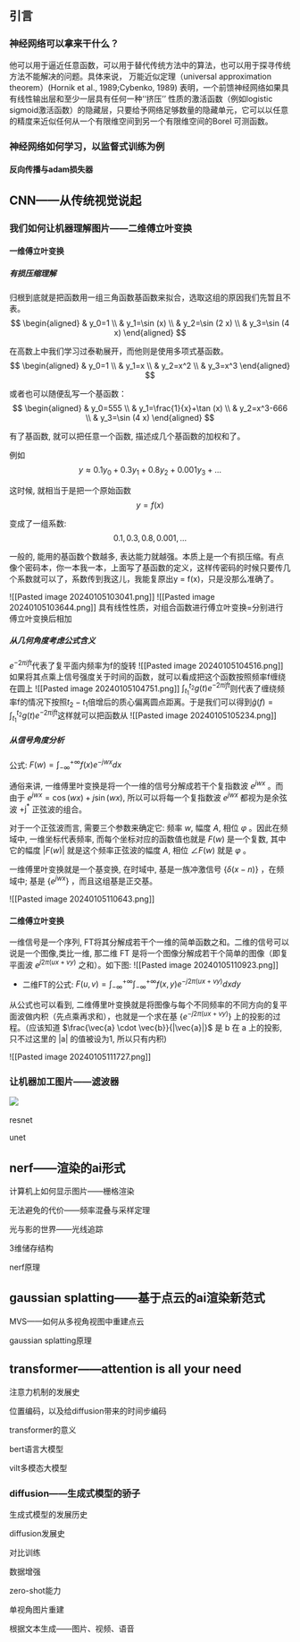 ## **引言**

### **神经网络可以拿来干什么？**

他可以用于逼近任意函数，可以用于替代传统方法中的算法，也可以用于探寻传统方法不能解决的问题。具体来说， 万能近似定理（universal approximation theorem）(Hornik et al., 1989;Cybenko, 1989) 表明，一个前馈神经网络如果具有线性输出层和至少一层具有任何一种‘‘挤压’’ 性质的激活函数（例如logistic sigmoid激活函数）的隐藏层，只要给予网络足够数量的隐藏单元，它可以以任意的精度来近似任何从一个有限维空间到另一个有限维空间的Borel 可测函数。

### **神经网络如何学习，以监督式训练为例**

#### **反向传播与adam损失器**

## **CNN——从传统视觉说起**

### 我们如何让机器理解图片——二维傅立叶变换
#### 一维傅立叶变换
##### 有损压缩理解

归根到底就是把函数用一组三角函数基函数来拟合，选取这组的原因我们先暂且不表。
$$
\begin{aligned}
& y_0=1 \\
& y_1=\sin (x) \\
& y_2=\sin (2 x) \\
& y_3=\sin (4 x)
\end{aligned}
$$


在高数上中我们学习过泰勒展开，而他则是使用多项式基函数。
$$
\begin{aligned}
& y_0=1 \\
& y_1=x \\
& y_2=x^2 \\
& y_3=x^3
\end{aligned}
$$


或者也可以随便乱写一个基函数：
$$
\begin{aligned}
& y_0=555 \\
& y_1=\frac{1}{x}+\tan (x) \\
& y_2=x^3-666 \\
& y_3=\sin (4 x)
\end{aligned}
$$

有了基函数, 就可以把任意一个函数, 描述成几个基函数的加权和了。

例如
$$
y \approx 0.1 y_0+0.3 y_1+0.8 y_2+0.001 y_3+\ldots
$$

这时候, 就相当于是把一个原始函数
$$
y=f(x)
$$

变成了一组系数:
$$
0.1,0.3,0.8,0.001, \ldots
$$

一般的, 能用的基函数个数越多, 表达能力就越强。本质上是一个有损压缩。有点像个密码本，你一本我一本，上面写了基函数的定义，这样传密码的时候只要传几个系数就可以了，系数传到我这儿，我能复原出y = f(x)，只是没那么准确了。

![[Pasted image 20240105103041.png]]
![[Pasted image 20240105103644.png]]
具有线性性质，对组合函数进行傅立叶变换=分别进行傅立叶变换后相加


##### 从几何角度考虑公式含义

$e^{-2\pi ift}$代表了复平面内频率为f的旋转
![[Pasted image 20240105104516.png]]
如果将其点乘上信号强度关于时间的函数，就可以看成把这个函数按照频率f缠绕在圆上
![[Pasted image 20240105104751.png]]
$\int_{t_1}^{t_2}g(t)e^{-2\pi ift}$则代表了缠绕频率f的情况下按照$t_2-t_1$倍增后的质心偏离圆点距离。于是我们可以得到$\hat g(f)=\int_{t_1}^{t_2}g(t)e^{-2\pi ift}$这样就可以把函数从
![[Pasted image 20240105105234.png]]
##### 从信号角度分析
公式: $F(w)=\int_{-\infty}^{+\infty} f(x) e^{-j w x} d x$

通俗来讲, 一维傅里叶变换是将一个一维的信号分解成若干个复指数波 $e^{j w x}$ 。而由于 $e^{j w x}=\cos (w x)+j \sin (w x)$, 所以可以将每一个复指数波 $e^{j w x}$ 都视为是余弦波 $+\mathrm{j}^*$ 正弦波的组合。

对于一个正弦波而言, 需要三个参数来确定它: 频率 $w$, 幅度 $A$, 相位 $\varphi$ 。因此在频域中, 一维坐标代表频率, 而每个坐标对应的函数值也就是 $F(w)$ 是一个复数, 其中它的幅度 $|F(w)|$ 就是这个频率正弦波的幅度 $A$, 相位 $\angle F(w)$ 就是 $\varphi$ 。

一维傅里叶变换就是一个基变换, 在时域中, 基是一族冲激信号 $\{\delta(x-n)\}$ ，在频域中; 基是 $\left\{e^{j w x}\right\}$ ，而且这组基是正交基。

![[Pasted image 20240105110643.png]]
#### 二维傅立叶变换
一维信号是一个序列, FT将其分解成若干个一维的简单函数之和。二维的信号可以说是一个图像,类比一维, 那二维 $\mathrm{FT}$ 是将一个图像分解成若干个简单的图像（即复平面波 $e^{j 2 \pi(u x+v y)}$ 之和）。如下图:
![[Pasted image 20240105110923.png]]

- 二维FT的公式: $F(u, v)=\int_{-\infty}^{+\infty} \int_{-\infty}^{+\infty} f(x, y) e^{-j 2 \pi(u x+v y)} d x d y$

从公式也可以看到, 二维傅里叶变换就是将图像与每个不同频率的不同方向的复平面波做内积（先点乘再求和），也就是一个求在基 $\left\{e^{-j 2 \pi(u x+v y)}\right\}$ 上的投影的过程。（应该知道 $\frac{\vec{a} \cdot \vec{b}}{|\vec{a}|}$ 是 $\mathrm{b}$ 在 $\mathrm{a}$ 上的投影, 只不过这里的 $|\mathrm{a}|$ 的值被设为1, 所以只有内积)

![[Pasted image 20240105111727.png]]
### 让机器加工图片——滤波器

![](file:////private/var/folders/d7/6dvz56_15_b58n3vh_m10hhh0000gn/T/com.kingsoft.wpsoffice.mac/wps-lasdxzz/ksohtml//wps1.jpg) 

resnet

unet




## **nerf——渲染的ai形式**

计算机上如何显示图片——栅格渲染

无法避免的代价——频率混叠与采样定理

光与影的世界——光线追踪

3维储存结构

nerf原理

## **gaussian splatting——基于点云的ai渲染新范式**

MVS——如何从多视角视图中重建点云

gaussian splatting原理

## **transformer——attention is all your need**

注意力机制的发展史

位置编码，以及给diffusion带来的时间步编码

transformer的意义

bert语言大模型

vilt多模态大模型

### **diffusion——生成式模型的骄子**

生成式模型的发展历史

diffusion发展史

对比训练

数据增强

zero-shot能力

单视角图片重建

根据文本生成——图片、视频、语音